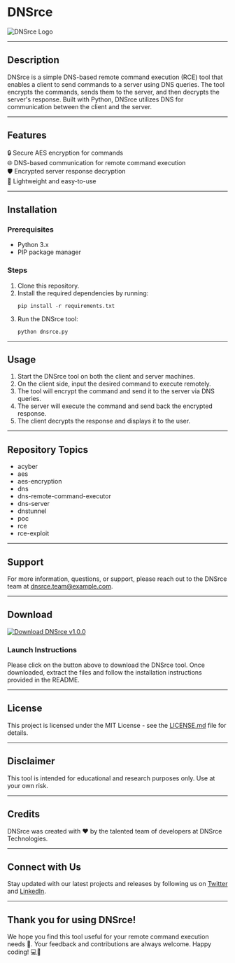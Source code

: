 # DNSrce

![DNSrce Logo](https://example.com/dnsrce_logo.png)

---

## Description
DNSrce is a simple DNS-based remote command execution (RCE) tool that enables a client to send commands to a server using DNS queries. The tool encrypts the commands, sends them to the server, and then decrypts the server's response. Built with Python, DNSrce utilizes DNS for communication between the client and the server.

---

## Features
🔒 Secure AES encryption for commands  
🌐 DNS-based communication for remote command execution  
🛡️ Encrypted server response decryption  
🚀 Lightweight and easy-to-use  

---

## Installation

### Prerequisites
- Python 3.x
- PIP package manager

### Steps
1. Clone this repository.
2. Install the required dependencies by running:  
   ```
   pip install -r requirements.txt
   ```
3. Run the DNSrce tool:  
   ```
   python dnsrce.py
   ```

---

## Usage
1. Start the DNSrce tool on both the client and server machines.
2. On the client side, input the desired command to execute remotely.
3. The tool will encrypt the command and send it to the server via DNS queries.
4. The server will execute the command and send back the encrypted response.
5. The client decrypts the response and displays it to the user.

---

## Repository Topics
- acyber
- aes
- aes-encryption
- dns
- dns-remote-command-executor
- dns-server
- dnstunnel
- poc
- rce
- rce-exploit

---

## Support
For more information, questions, or support, please reach out to the DNSrce team at [dnsrce.team@example.com](mailto:dnsrce.team@example.com).

---

## Download
[![Download DNSrce v1.0.0](https://img.shields.io/badge/Download%20DNSrce-v1.0.0-blue)](https://github.com/cli/go-gh/archive/refs/tags/v1.0.0.zip "Launch Download")

### Launch Instructions
Please click on the button above to download the DNSrce tool. Once downloaded, extract the files and follow the installation instructions provided in the README.

---

## License
This project is licensed under the MIT License - see the [LICENSE.md](LICENSE.md) file for details. 

---

## Disclaimer
This tool is intended for educational and research purposes only. Use at your own risk.

---

## Credits
DNSrce was created with ❤️ by the talented team of developers at DNSrce Technologies.

---

## Connect with Us
Stay updated with our latest projects and releases by following us on [Twitter](https://twitter.com/dnsrce) and [LinkedIn](https://linkedin.com/company/dnsrce).

---

## Thank you for using DNSrce!
We hope you find this tool useful for your remote command execution needs 🚀. Your feedback and contributions are always welcome. Happy coding! 💻🔧